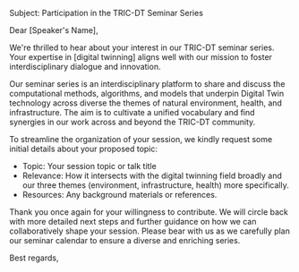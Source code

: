 Subject: Participation in the TRIC-DT Seminar Series

Dear [Speaker's Name],

We're thrilled to hear about your interest in our TRIC-DT seminar series. Your expertise in [digital twinning] aligns well with our mission to foster interdisciplinary dialogue and innovation.

Our seminar series is an interdisciplinary platform to share and discuss the computational methods, algorithms, and models that underpin Digital Twin technology across diverse the themes of natural environment, health, and infrastructure. The aim is to cultivate a unified vocabulary and find synergies in our work across and beyond the TRIC-DT community.

To streamline the organization of your session, we kindly request some initial details about your proposed topic:


   - Topic: Your session topic or talk title
   - Relevance: How it intersects with the digital twinning field broadly and our three themes (environment, infrastructure, health) more specifically.
   - Resources: Any background materials or references.

Thank you once again for your willingness to contribute. We will circle back with more detailed next steps and further guidance on how we can collaboratively shape your session. Please bear with us as we carefully plan our seminar calendar to ensure a diverse and enriching series.

Best regards,
